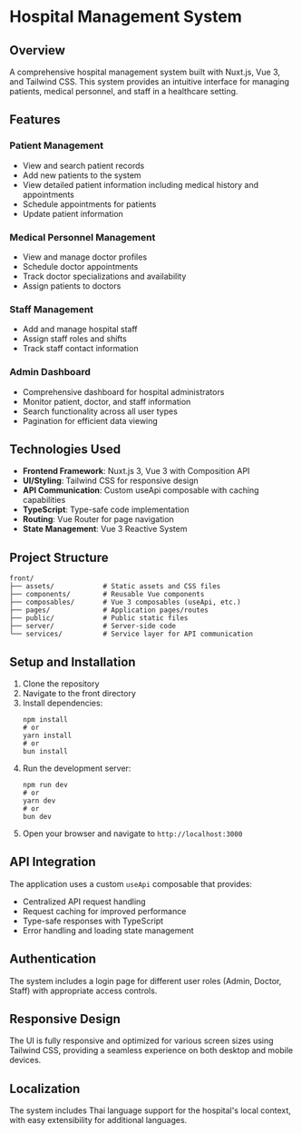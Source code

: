 <!-- @format -->

# Hospital Management System

## Overview

A comprehensive hospital management system built with Nuxt.js, Vue 3, and Tailwind CSS. This system provides an intuitive interface for managing patients, medical personnel, and staff in a healthcare setting.

## Features

### Patient Management

- View and search patient records
- Add new patients to the system
- View detailed patient information including medical history and appointments
- Schedule appointments for patients
- Update patient information

### Medical Personnel Management

- View and manage doctor profiles
- Schedule doctor appointments
- Track doctor specializations and availability
- Assign patients to doctors

### Staff Management

- Add and manage hospital staff
- Assign staff roles and shifts
- Track staff contact information

### Admin Dashboard

- Comprehensive dashboard for hospital administrators
- Monitor patient, doctor, and staff information
- Search functionality across all user types
- Pagination for efficient data viewing

## Technologies Used

- **Frontend Framework**: Nuxt.js 3, Vue 3 with Composition API
- **UI/Styling**: Tailwind CSS for responsive design
- **API Communication**: Custom useApi composable with caching capabilities
- **TypeScript**: Type-safe code implementation
- **Routing**: Vue Router for page navigation
- **State Management**: Vue 3 Reactive System

## Project Structure

```
front/
├── assets/            # Static assets and CSS files
├── components/        # Reusable Vue components
├── composables/       # Vue 3 composables (useApi, etc.)
├── pages/             # Application pages/routes
├── public/            # Public static files
├── server/            # Server-side code
└── services/          # Service layer for API communication
```

## Setup and Installation

1. Clone the repository
2. Navigate to the front directory
3. Install dependencies:
   ```
   npm install
   # or
   yarn install
   # or
   bun install
   ```
4. Run the development server:
   ```
   npm run dev
   # or
   yarn dev
   # or
   bun dev
   ```
5. Open your browser and navigate to `http://localhost:3000`

## API Integration

The application uses a custom `useApi` composable that provides:

- Centralized API request handling
- Request caching for improved performance
- Type-safe responses with TypeScript
- Error handling and loading state management

## Authentication

The system includes a login page for different user roles (Admin, Doctor, Staff) with appropriate access controls.

## Responsive Design

The UI is fully responsive and optimized for various screen sizes using Tailwind CSS, providing a seamless experience on both desktop and mobile devices.

## Localization

The system includes Thai language support for the hospital's local context, with easy extensibility for additional languages.
